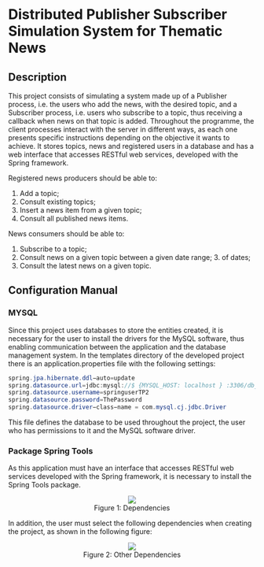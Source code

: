 # Distributed Publisher Subscriber Simulation System for Thematic News

## Description

This project consists of simulating a system made up of a Publisher process, i.e. the users who add the news, with the desired topic, and a Subscriber process, i.e. users who subscribe to a topic, thus receiving a callback when news on that topic is added. Throughout the programme, the client processes interact with the server in different ways, as each one presents specific instructions depending on the objective it wants to achieve.
It stores topics, news and registered users in a database and has a web interface that accesses RESTful web services, developed with the Spring framework.

Registered news producers should be able to:
1. Add a topic;
2. Consult existing topics;
3. Insert a news item from a given topic;
4. Consult all published news items.

News consumers should be able to:
1. Subscribe to a topic;
2. Consult news on a given topic between a given date range; 3.
of dates;
3. Consult the latest news on a given topic.

## Configuration Manual

### MYSQL

Since this project uses databases to store the entities created, it is necessary for the user to install the drivers for the MySQL software, thus enabling communication between the application and the database management system.
In the templates directory of the developed project there is an application.properties file with the following settings:

```Java
spring.jpa.hibernate.ddl−auto=update
spring.datasource.url=jdbc:mysql://$ {MYSQL_HOST: localhost } :3306/db_tp2
spring.datasource.username=springuserTP2
spring.datasource.password=ThePassword
spring.datasource.driver−class−name = com.mysql.cj.jdbc.Driver
```

This file defines the database to be used throughout the project, the user who has permissions to it and the MySQL software driver.

### Package Spring Tools

As this application must have an interface that accesses RESTful web services developed with the Spring framework, it is necessary to install the Spring Tools package.

<p align="center">
<img src="https://github.com/Francisco-Guillen/Distributed-Publisher-Subscriber-Simulation-System-for-Thematic-News/assets/83434031/5c7e1e6c-87da-4e01-bbe0-f7ab9aece86d">
<br>
  Figure 1: Dependencies
</p>

In addition, the user must select the following dependencies when creating the project, as shown in the following figure:

<p align="center">
<img src="https://github.com/Francisco-Guillen/Distributed-Publisher-Subscriber-Simulation-System-for-Thematic-News/assets/83434031/e051abba-32f7-4090-b95b-6fcf16e0dba7">
<br>
  Figure 2: Other Dependencies
</p>
